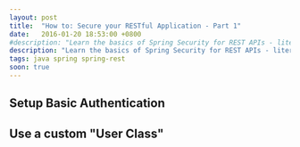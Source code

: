 ```yaml
---
layout: post
title:  "How to: Secure your RESTful Application - Part 1"
date:   2016-01-20 18:53:00 +0800
#description: "Learn the basics of Spring Security for REST APIs - literally. In this article, you will be shown how to secure your application using Basic HTTP Authentication and implement a custom User class. If you're considering authentication via POST, this is not the article for you. Try the [next one](http://localhost:4000/2016/01/22/spring-security-rest-2.html)."
description: "Learn the basics of Spring Security for REST APIs - literally. In this article, you will be shown how to secure your application using Basic HTTP Authentication and implement a custom User class. New to Spring Security? I suggest you start here. Otherwise, i    f you're considering authentication via POST, this is not the article for you. Try the next one."
tags: java spring spring-rest
soon: true
---
```


## Setup Basic Authentication

## Use a custom "User Class"
